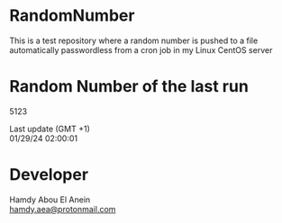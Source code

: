 # RandomNumber    
This is a test repository where a random number is pushed to a file automatically passwordless from a cron job in my Linux CentOS server    
# Random Number of the last run   
5123
      
Last update (GMT +1)    
01/29/24 02:00:01
# Developer    
Hamdy Abou El Anein   
hamdy.aea@protonmail.com
